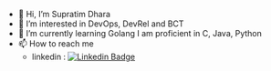 - 👋 Hi, I’m Supratim Dhara
- 👀 I’m interested in DevOps, DevRel and BCT 
- 🌱 I’m currently learning Golang I am proficient in C, Java, Python 
- 📫 How to reach me 
  <br>
  * linkedin : [![Linkedin Badge](https://img.shields.io/badge/-supratimdhara-ffffff?style=social&logo=Linkedin&logoColor=blue)](https://www.linkedin.com/in/supratim-dhara-392b31215/)

<!---
supratim1609/supratim1609 is a ✨ special ✨ repository because its `README.md` (this file) appears on your GitHub profile.
You can click the Preview link to take a look at your changes.
--->
